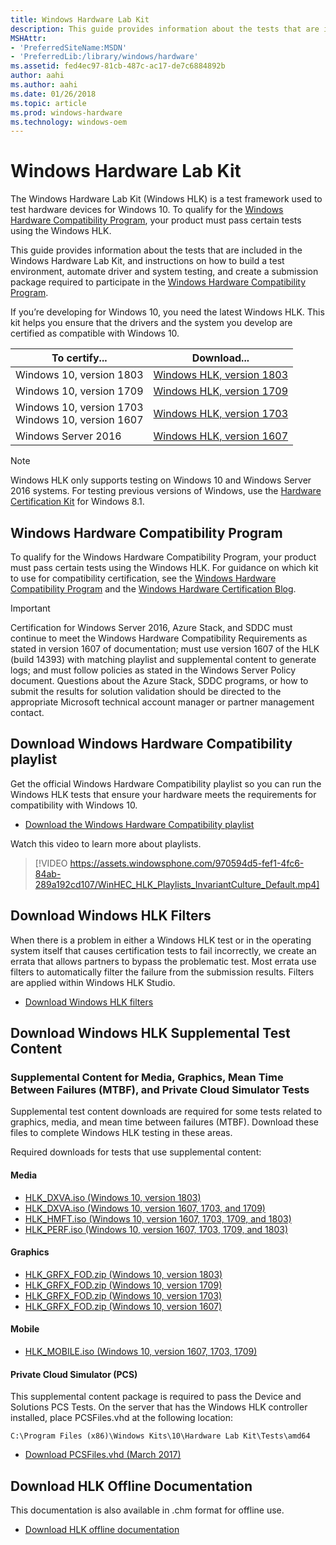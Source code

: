 ```yaml
---
title: Windows Hardware Lab Kit
description: This guide provides information about the tests that are included in the Windows Hardware Lab Kit, and instructions on how to build a test environment, automate driver and system testing, and create a submission package required to participate in the Windows Hardware Compatibility Program.
MSHAttr:
- 'PreferredSiteName:MSDN'
- 'PreferredLib:/library/windows/hardware'
ms.assetid: fed4ec97-81cb-487c-ac17-de7c6884892b
author: aahi
ms.author: aahi
ms.date: 01/26/2018
ms.topic: article
ms.prod: windows-hardware
ms.technology: windows-oem
---
```


# Windows Hardware Lab Kit

The Windows Hardware Lab Kit (Windows HLK) is a test framework used to test hardware devices for Windows 10. To qualify for the [Windows Hardware Compatibility Program](https://docs.microsoft.com/en-us/windows-hardware/design/compatibility/), your product must pass certain tests using the Windows HLK.

This guide provides information about the tests that are included in the Windows Hardware Lab Kit, and instructions on how to build a test environment, automate driver and system testing, and create a submission package required to participate in the [Windows Hardware Compatibility Program](https://docs.microsoft.com/en-us/windows-hardware/design/compatibility/).

If you’re developing for Windows 10, you need the latest Windows HLK. This kit helps you ensure that the drivers and the system you develop are certified as compatible with Windows 10. 

|To certify... | Download...|
|-----------------|------------|
| Windows 10, version 1803    |  [Windows HLK, version 1803](https://go.microsoft.com/fwlink/p/?LinkId=873010) |
| Windows 10, version 1709    |  [Windows HLK, version 1709](https://go.microsoft.com/fwlink/p/?LinkId=859231) |
| Windows 10, version 1703<br>Windows 10, version 1607| [Windows HLK, version 1703](https://go.microsoft.com/fwlink/p/?LinkId=733613)|
| Windows Server 2016 |[Windows HLK, version 1607](https://go.microsoft.com/fwlink/p/?LinkID=404112)|

>[!NOTE]
>Windows HLK only supports testing on Windows 10 and Windows Server 2016 systems. For testing previous versions of Windows, use the [Hardware Certification Kit](https://msdn.microsoft.com/en-us/library/windows/hardware/jj124227(v=vs.85).aspx) for Windows 8.1. 

## Windows Hardware Compatibility Program

To qualify for the Windows Hardware Compatibility Program, your product must pass certain tests using the Windows HLK.
For guidance on which kit to use for compatibility certification, see the [Windows Hardware Compatibility Program](https://docs.microsoft.com/en-us/windows-hardware/design/compatibility/) and the [Windows Hardware Certification Blog](https://blogs.msdn.microsoft.com/windows_hardware_certification/). 

>[!IMPORTANT]
> Certification for Windows Server 2016, Azure Stack, and SDDC must continue to meet the Windows Hardware Compatibility Requirements as stated in version 1607 of documentation; must use version 1607 of the HLK (build 14393) with matching playlist and supplemental content to generate logs; and must follow policies as stated in the Windows Server Policy document. Questions about the Azure Stack, SDDC programs, or how to submit the results for solution validation should be directed to the appropriate Microsoft technical account manager or partner management contact. 

## Download Windows Hardware Compatibility playlist

Get the official Windows Hardware Compatibility playlist so you can run the Windows HLK tests that ensure your hardware meets the requirements for compatibility with Windows 10. 
- [Download the Windows Hardware Compatibility playlist](http://aka.ms/HLKPlaylist)

Watch this video to learn more about playlists. 
> [!VIDEO https://assets.windowsphone.com/970594d5-fef1-4fc6-84ab-289a192cd107/WinHEC_HLK_Playlists_InvariantCulture_Default.mp4]

## Download Windows HLK Filters 

When there is a problem in either a Windows HLK test or in the operating system itself that causes certification tests to fail incorrectly, we create an errata that allows partners to bypass the problematic test. Most errata use filters to automatically filter the failure from the submission results. Filters are applied within Windows HLK Studio. 

- [Download Windows HLK filters](https://docs.microsoft.com/en-us/windows-hardware/test/hlk/user/windows-hardware-lab-kit-filters)

## Download Windows HLK Supplemental Test Content

### Supplemental Content for Media, Graphics, Mean Time Between Failures (MTBF), and Private Cloud Simulator Tests

Supplemental test content downloads are required for some tests related to graphics, media, and mean time between failures (MTBF). Download these files to complete Windows HLK testing in these areas. 

Required downloads for tests that use supplemental content: 

#### Media
- [HLK_DXVA.iso (Windows 10, version 1803)](https://go.microsoft.com/fwlink/?linkid=873023) 
- [HLK_DXVA.iso (Windows 10, version 1607, 1703, and 1709)](https://go.microsoft.com/fwlink/p/?LinkId=823112) 
- [HLK_HMFT.iso (Windows 10, version 1607, 1703, 1709, and 1803)](https://go.microsoft.com/fwlink/p/?LinkId=823113) 
- [HLK_PERF.iso (Windows 10, version 1607, 1703, 1709, and 1803)](https://go.microsoft.com/fwlink/p/?LinkId=823114) 

#### Graphics
- [HLK_GRFX_FOD.zip (Windows 10, version 1803)](https://go.microsoft.com/fwlink/p/?LinkId=873017)
- [HLK_GRFX_FOD.zip (Windows 10, version 1709)](https://go.microsoft.com/fwlink/p/?LinkId=859270) 
- [HLK_GRFX_FOD.zip (Windows 10, version 1703)](https://go.microsoft.com/fwlink/p/?linkid=845559) 
- [HLK_GRFX_FOD.zip (Windows 10, version 1607)](https://go.microsoft.com/fwlink/p/?linkid=842373)

#### Mobile
- [HLK_MOBILE.iso (Windows 10, version 1607, 1703, 1709)](https://go.microsoft.com/fwlink/p/?LinkId=823115) 

#### Private Cloud Simulator (PCS) 

This supplemental content package is required to pass the Device and Solutions PCS Tests. On the server that has the Windows HLK controller installed, place PCSFiles.vhd at the following location:

```C:\Program Files (x86)\Windows Kits\10\Hardware Lab Kit\Tests\amd64```
- [Download PCSFiles.vhd (March 2017)](https://go.microsoft.com/fwlink/p/?LinkId=808763)

## Download HLK Offline Documentation

This documentation is also available in .chm format for offline use.

- [Download HLK offline documentation](https://go.microsoft.com/fwlink/?linkid=873018)

